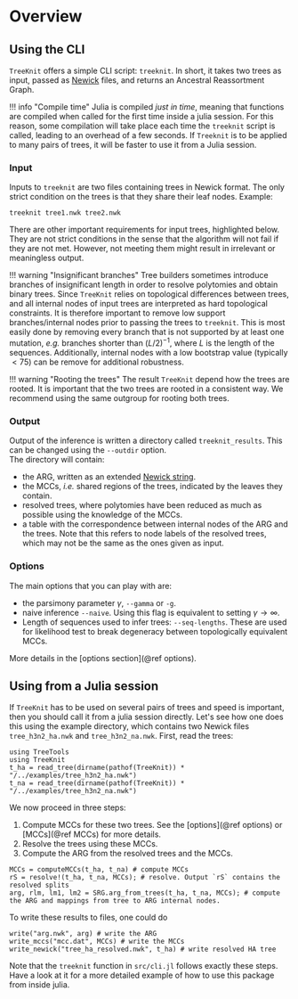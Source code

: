 # Overview

## Using the CLI

`TreeKnit` offers a simple CLI script: `treeknit`. 
In short, it takes two trees as input, passed as [Newick](https://en.wikipedia.org/wiki/Newick_format) files, and returns an Ancestral Reassortment Graph. 

!!! info "Compile time" 
    Julia is compiled *just in time*, meaning that functions are compiled when called for the first time inside a julia session. For this reason, some compilation will take place each time the  `treeknit` script is called, leading to an overhead of a few seconds. If `Treeknit` is to be applied to many pairs of trees, it will be faster to use it from a Julia session. 

### Input

Inputs to `treeknit` are two files containing trees in Newick format. 
The only strict condition on the trees is that they share their leaf nodes. 
Example: 
```
treeknit tree1.nwk tree2.nwk
```

There are other important requirements for input trees, highlighted below. 
They are not strict conditions in the sense that the algorithm will not fail if they are not met. 
However, not meeting them might result in irrelevant or meaningless output. 

!!! warning "Insignificant branches"
    Tree builders sometimes introduce branches of insignificant length in order to resolve polytomies and obtain binary trees. Since `TreeKnit` relies on topological differences between trees, and all internal nodes of input trees are interpreted as hard topological constraints. It is therefore important to remove low support branches/internal nodes prior to passing the trees to `treeknit`. This is most easily done by removing every branch that is not supported by at least one mutation, *e.g.* branches shorter than $(L/2)^{-1}$, where $L$ is the length of the sequences. Additionally, internal nodes with a low bootstrap value (typically $<75$) can be remove for additional robustness. 

!!! warning "Rooting the trees"
    The result `TreeKnit` depend how the trees are rooted. It is important that the two trees are rooted in a consistent way. We recommend using the same outgroup for rooting both trees.

### Output

Output of the inference is written a directory called `treeknit_results`. This can be changed using the `--outdir` option.   
The directory will contain:   
- the ARG, written as an extended [Newick string](https://doi.org/10.1186/1471-2105-9-532).   
- the MCCs, *i.e.* shared regions of the trees, indicated by the leaves they contain.  
- resolved trees, where polytomies have been reduced as much as possible using the knowledge of the MCCs.   
- a table with the correspondence between internal nodes of the ARG and the trees. Note that this refers to node labels of the resolved trees, which may not be the same as the ones given as input.   

### Options

The main options that you can play with are:  
- the parsimony parameter $\gamma$, `--gamma` or `-g`.   
- naive inference `--naive`. Using this flag is equivalent to setting $\gamma \rightarrow \infty$.  
- Length of sequences used to infer trees: `--seq-lengths`. These are used for likelihood test to break degeneracy between topologically equivalent MCCs.  

More details in the [options section](@ref options).

## Using from a Julia session

If `TreeKnit` has to be used on several pairs of trees and speed is important, then you should call it from a julia session directly. 
Let's see how one does this using the example directory, which contains two Newick files `tree_h3n2_ha.nwk` and `tree_h3n2_na.nwk`. 
First, read the trees: 
```@example usage_from_julia
using TreeTools
using TreeKnit
t_ha = read_tree(dirname(pathof(TreeKnit)) * "/../examples/tree_h3n2_ha.nwk")
t_na = read_tree(dirname(pathof(TreeKnit)) * "/../examples/tree_h3n2_na.nwk")
```

We now proceed in three steps: 
1. Compute MCCs for these two trees. See the [options](@ref options) or [MCCs](@ref MCCs) for more details.
2. Resolve the trees using these MCCs. 
3. Compute the ARG from the resolved trees and the MCCs. 

```@repl usage_from_julia
MCCs = computeMCCs(t_ha, t_na) # compute MCCs
rS = resolve!(t_ha, t_na, MCCs); # resolve. Output `rS` contains the resolved splits
arg, rlm, lm1, lm2 = SRG.arg_from_trees(t_ha, t_na, MCCs); # compute the ARG and mappings from tree to ARG internal nodes. 
```

To write these results to files, one could do 
```
write("arg.nwk", arg) # write the ARG
write_mccs("mcc.dat", MCCs) # write the MCCs
write_newick("tree_ha_resolved.nwk", t_ha) # write resolved HA tree
```

Note that the `treeknit` function in `src/cli.jl` follows exactly these steps. Have a look at it for a more detailed example of how to use this package from inside julia. 




